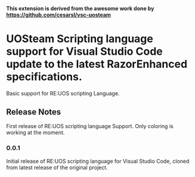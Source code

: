 #### This extension is derived from the awesome work done by https://github.com/cesarsl/vsc-uosteam


# UOSteam Scripting language support for Visual Studio Code update to the latest RazorEnhanced specifications.

Basic support for RE:UOS scripting Language.

## Release Notes

First release of RE:UOS scripting language Support. Only coloring is working at the moment.

### 0.0.1

Initial release of RE:UOS scripting language for Visual Studio Code, cloned from latest release of the original project.
